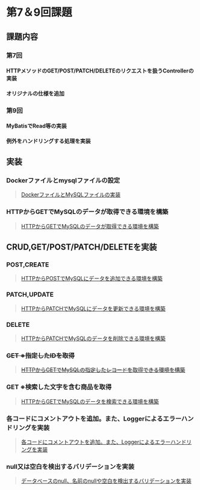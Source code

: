 # 第7＆9回課題

## 課題内容
### 第7回
#### HTTPメソッドのGET/POST/PATCH/DELETEのリクエストを扱うControllerの実装
#### オリジナルの仕様を追加

### 第9回
#### MyBatisでRead等の実装
#### 例外をハンドリングする処理を実装

## 実装<br>
### Dockerファイルとmysqlファイルの設定<br>
> [DockerファイルとMySQLファイルの実装](https://github.com/kainuma-sn/kadai7/pull/1#issuecomment-1763373325)<br>

### HTTPからGETでMySQLのデータが取得できる環境を構築<br>
> [HTTPからGETでMySQLのデータが取得できる環境を構築](https://github.com/kainuma-sn/kadai7/pull/4#issuecomment-1763379540)<br>

## CRUD,GET/POST/PATCH/DELETEを実装<br>
### POST,CREATE<br>
> [HTTPからPOSTでMySQLにデータを追加できる環境を構築 ](https://github.com/kainuma-sn/kadai7-9/pull/6#issuecomment-1763424214)<br>
### PATCH,UPDATE<br>
> [HTTPからPATCHでMySQLにデータを更新できる環境を構築](https://github.com/kainuma-sn/kadai7-9/pull/7#issuecomment-1763438563)<br>
### DELETE<br>
> [HTTPからPATCHでMySQLのデータを削除できる環境を構築](https://github.com/kainuma-sn/kadai7-9/pull/8#issuecomment-1763445120)<br>
### ~~GET ※指定したIDを取得~~<br>
> ~~[HTTPからGETでMySQLの指定したレコードを取得できる環境を構築](https://github.com/kainuma-sn/kadai7-9/pull/13#issuecomment-1763450212)~~<br>
### GET ※検索した文字を含む商品を取得<br>
> [HTTPからGETでMySQLのデータを検索できる環境を構築](https://github.com/kainuma-sn/kadai7-9/pull/15#issuecomment-1765314542)<br>
### 各コードにコメントアウトを追加。また、Loggerによるエラーハンドリングを実装<br>
> [各コードにコメントアウトを追加。また、Loggerによるエラーハンドリングを実装](https://github.com/kainuma-sn/kadai7-9/pull/14#issue-1946083340)<br>
### null又は空白を検出するバリデーションを実装<br>
> [データベースのnull、名前のnullや空白を検出するバリデーションを実装](https://github.com/kainuma-sn/kadai7-9/pull/17#issuecomment-1765359503)<br>
